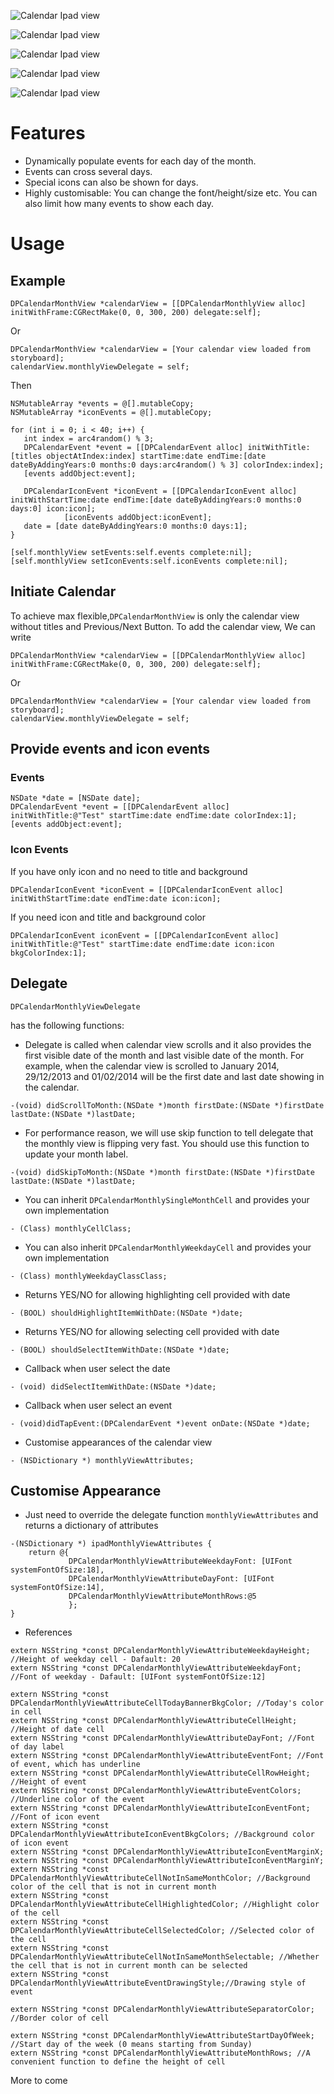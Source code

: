 ![Calendar Ipad view](https://raw.github.com/ethan-fang/DPCalendar/master/github-assets/dpcalendar_ipad.gif)

![Calendar Ipad view](https://raw.github.com/ethan-fang/DPCalendar/master/github-assets/Calendar_ipad_screenshot.png)

![Calendar Ipad view](https://raw.github.com/ethan-fang/DPCalendar/master/github-assets/Calendar_ipad_underline_screenshot.png)

![Calendar Ipad view](https://raw.github.com/ethan-fang/DPCalendar/master/github-assets/Calendar_iphone_screenshot.png)

![Calendar Ipad view](https://raw.github.com/ethan-fang/DPCalendar/master/github-assets/Calendar_iphone_underline_screenshot.png)

# Features
* Dynamically populate events for each day of the month.
* Events can cross several days.
* Special icons can also be shown for days.
* Highly customisable: You can change the font/height/size etc. You can also limit how many events to show each day.

# Usage
## Example
```
DPCalendarMonthView *calendarView = [[DPCalendarMonthlyView alloc] initWithFrame:CGRectMake(0, 0, 300, 200) delegate:self];
```
Or 
```
DPCalendarMonthView *calendarView = [Your calendar view loaded from storyboard];
calendarView.monthlyViewDelegate = self;
```
Then
```
NSMutableArray *events = @[].mutableCopy;
NSMutableArray *iconEvents = @[].mutableCopy;
    
for (int i = 0; i < 40; i++) {
   int index = arc4random() % 3;
   DPCalendarEvent *event = [[DPCalendarEvent alloc] initWithTitle:[titles objectAtIndex:index] startTime:date endTime:[date dateByAddingYears:0 months:0 days:arc4random() % 3] colorIndex:index];
   [events addObject:event];
   
   DPCalendarIconEvent *iconEvent = [[DPCalendarIconEvent alloc] initWithStartTime:date endTime:[date dateByAddingYears:0 months:0 days:0] icon:icon];
            [iconEvents addObject:iconEvent];
   date = [date dateByAddingYears:0 months:0 days:1];
}

[self.monthlyView setEvents:self.events complete:nil];
[self.monthlyView setIconEvents:self.iconEvents complete:nil];
```
## Initiate Calendar
To achieve max flexible,```DPCalendarMonthView``` is only the calendar view without titles and Previous/Next Button. To add the calendar view, We can write
```
DPCalendarMonthView *calendarView = [[DPCalendarMonthlyView alloc] initWithFrame:CGRectMake(0, 0, 300, 200) delegate:self];
```
Or
```
DPCalendarMonthView *calendarView = [Your calendar view loaded from storyboard];
calendarView.monthlyViewDelegate = self;
```
## Provide events and icon events
### Events
```
NSDate *date = [NSDate date];
DPCalendarEvent *event = [[DPCalendarEvent alloc] initWithTitle:@"Test" startTime:date endTime:date colorIndex:1];
[events addObject:event];
```

### Icon Events
If you have only icon and no need to title and background
```
DPCalendarIconEvent *iconEvent = [[DPCalendarIconEvent alloc] initWithStartTime:date endTime:date icon:icon];
```
If you need icon and title and background color
```
DPCalendarIconEvent iconEvent = [[DPCalendarIconEvent alloc] initWithTitle:@"Test" startTime:date endTime:date icon:icon bkgColorIndex:1];
```

## Delegate
```
DPCalendarMonthlyViewDelegate
```
has the following functions:

* Delegate is called when calendar view scrolls and it also provides the first visible date of the month and last visible date of the month. For example, when the calendar view is scrolled to January 2014, 29/12/2013 and 01/02/2014 will be the first date and last date showing in the calendar.
```
-(void) didScrollToMonth:(NSDate *)month firstDate:(NSDate *)firstDate lastDate:(NSDate *)lastDate;
```
* For performance reason, we will use skip function to tell delegate that the monthly view is flipping very fast. You should use this function to update your month label.
```
-(void) didSkipToMonth:(NSDate *)month firstDate:(NSDate *)firstDate lastDate:(NSDate *)lastDate;
```
* You can inherit ```DPCalendarMonthlySingleMonthCell``` and provides your own implementation
```
- (Class) monthlyCellClass;
```

* You can also inherit ```DPCalendarMonthlyWeekdayCell``` and provides your own implementation
```
- (Class) monthlyWeekdayClassClass;
```

* Returns YES/NO for allowing highlighting cell provided with date
```
- (BOOL) shouldHighlightItemWithDate:(NSDate *)date;
```
* Returns YES/NO for allowing selecting cell provided with date
```
- (BOOL) shouldSelectItemWithDate:(NSDate *)date;
```
* Callback when user select the date
```
- (void) didSelectItemWithDate:(NSDate *)date;
```
* Callback when user select an event
```
- (void)didTapEvent:(DPCalendarEvent *)event onDate:(NSDate *)date;
```
* Customise appearances of the calendar view
```
- (NSDictionary *) monthlyViewAttributes;
```

## Customise Appearance
* Just need to override the delegate function ```monthlyViewAttributes``` and returns a dictionary of attributes

```
-(NSDictionary *) ipadMonthlyViewAttributes {
    return @{
             DPCalendarMonthlyViewAttributeWeekdayFont: [UIFont systemFontOfSize:18],
             DPCalendarMonthlyViewAttributeDayFont: [UIFont systemFontOfSize:14],
             DPCalendarMonthlyViewAttributeMonthRows:@5
             };
}
```

* References

```
extern NSString *const DPCalendarMonthlyViewAttributeWeekdayHeight; //Height of weekday cell - Dafault: 20
extern NSString *const DPCalendarMonthlyViewAttributeWeekdayFont; //Font of weekday - Dafault: [UIFont systemFontOfSize:12]

extern NSString *const DPCalendarMonthlyViewAttributeCellTodayBannerBkgColor; //Today's color in cell
extern NSString *const DPCalendarMonthlyViewAttributeCellHeight; //Height of date cell
extern NSString *const DPCalendarMonthlyViewAttributeDayFont; //Font of day label
extern NSString *const DPCalendarMonthlyViewAttributeEventFont; //Font of event, which has underline
extern NSString *const DPCalendarMonthlyViewAttributeCellRowHeight; //Height of event
extern NSString *const DPCalendarMonthlyViewAttributeEventColors; //Underline color of the event
extern NSString *const DPCalendarMonthlyViewAttributeIconEventFont; //Font of icon event
extern NSString *const DPCalendarMonthlyViewAttributeIconEventBkgColors; //Background color of icon event
extern NSString *const DPCalendarMonthlyViewAttributeIconEventMarginX;
extern NSString *const DPCalendarMonthlyViewAttributeIconEventMarginY;
extern NSString *const DPCalendarMonthlyViewAttributeCellNotInSameMonthColor; //Background color of the cell that is not in current month
extern NSString *const DPCalendarMonthlyViewAttributeCellHighlightedColor; //Highlight color of the cell
extern NSString *const DPCalendarMonthlyViewAttributeCellSelectedColor; //Selected color of the cell
extern NSString *const DPCalendarMonthlyViewAttributeCellNotInSameMonthSelectable; //Whether the cell that is not in current month can be selected
extern NSString *const DPCalendarMonthlyViewAttributeEventDrawingStyle;//Drawing style of event

extern NSString *const DPCalendarMonthlyViewAttributeSeparatorColor; //Border color of cell

extern NSString *const DPCalendarMonthlyViewAttributeStartDayOfWeek; //Start day of the week (0 means starting from Sunday)
extern NSString *const DPCalendarMonthlyViewAttributeMonthRows; //A convenient function to define the height of cell
```


More to come
